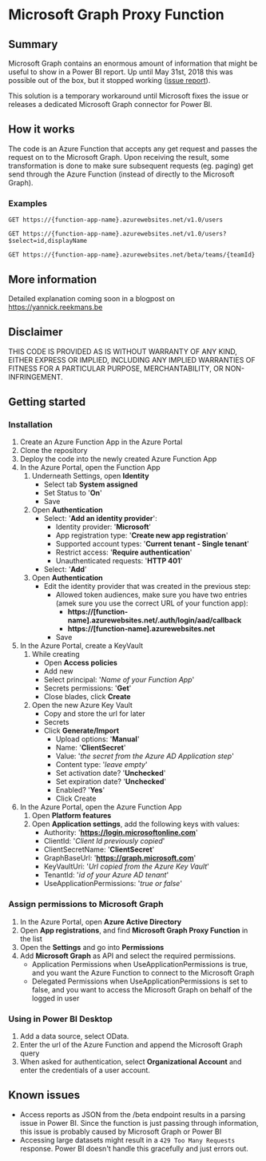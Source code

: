 # Microsoft Graph Proxy Function
## Summary
Microsoft Graph contains an enormous amount of information that might be useful to show in a Power BI report. Up until May 31st, 2018 this was possible out of the box, but it stopped working ([issue report](https://community.powerbi.com/t5/Issues/Error-getting-OData-from-Microsoft-Graph-Access-to-the-resource/idi-p/430087)).

This solution is a temporary workaround until Microsoft fixes the issue or releases a dedicated Microsoft Graph connector for Power BI.

## How it works
The code is an Azure Function that accepts any get request and passes the request on to the Microsoft Graph. Upon receiving the result, some transformation is done to make sure subsequent requests (eg. paging) get send through the Azure Function (instead of directly to the Microsoft Graph).

### Examples
```
GET https://{function-app-name}.azurewebsites.net/v1.0/users
```
```
GET https://{function-app-name}.azurewebsites.net/v1.0/users?$select=id,displayName
```
```
GET https://{function-app-name}.azurewebsites.net/beta/teams/{teamId}
```

## More information
Detailed explanation coming soon in a blogpost on https://yannick.reekmans.be

## Disclaimer
THIS CODE IS PROVIDED AS IS WITHOUT WARRANTY OF ANY KIND, EITHER EXPRESS OR IMPLIED, INCLUDING ANY IMPLIED WARRANTIES OF FITNESS FOR A PARTICULAR PURPOSE, MERCHANTABILITY, OR NON-INFRINGEMENT.

## Getting started
### Installation
1. Create an Azure Function App in the Azure Portal
2. Clone the repository
3. Deploy the code into the newly created Azure Function App
4. In the Azure Portal, open the Function App  
    1. Underneath Settings, open __Identity__
        * Select tab __System assigned__
        * Set Status to '__On__'
        * Save
    3. Open __Authentication__
        * Select: '__Add an identity provider__':
            * Identity provider: '__Microsoft__'
            * App registration type: '__Create new app registration__'
            * Supported account types: '__Current tenant - Single tenant__'
            * Restrict access: '__Require authentication__'
            * Unauthenticated requests: '__HTTP 401__'
        * Select: '__Add__'
    4. Open __Authentication__
        * Edit the identity provider that was created in the previous step:
            * Allowed token audiences, make sure you have two entries (amek sure you use the correct URL of your function app):
                * __https://[function-name].azurewebsites.net/.auth/login/aad/callback__
                * __https://[function-name].azurewebsites.net__
            * Save  
5. In the Azure Portal, create a KeyVault
    1. While creating
        * Open __Access policies__
        * Add new
        * Select principal: '*Name of your Function App*'
        * Secrets permissions: '__Get__'
        * Close blades, click __Create__
    2. Open the new Azure Key Vault
        * Copy and store the url for later
        * Secrets
        * Click __Generate/Import__
            * Upload options: '__Manual__'
            * Name: '__ClientSecret__'
            * Value: '*the secret from the Azure AD Application step*'
            * Content type: '*leave empty*'
            * Set activation date? '__Unchecked__'
            * Set expiration date? '__Unchecked__'
            * Enabled? '__Yes__'
            * Click Create
6. In the Azure Portal, open the Azure Function App
    1. Open __Platform features__
    2. Open __Application settings__, add the following keys with values:
        * Authority: '__https://login.microsoftonline.com__'
        * ClientId: '*Client Id previously copied*'
        * ClientSecretName: '__ClientSecret__'  
        * GraphBaseUrl: '__https://graph.microsoft.com__'
        * KeyVaultUri: '*Url copied from the Azure Key Vault*'
        * TenantId: '*id of your Azure AD tenant*'
        * UseApplicationPermissions: '*true or false*'

### Assign permissions to Microsoft Graph
1. In the Azure Portal, open __Azure Active Directory__
2. Open __App registrations__, and find __Microsoft Graph Proxy Function__ in the list
3. Open the __Settings__ and go into __Permissions__
4. Add __Microsoft Graph__ as API and select the required permissions.
    * Application Permissions when UseApplicationPermissions is true, and you want the Azure Function to connect to the Microsoft Graph
    * Delegated Permissions when UseApplicationPermissions is set to false, and you want to access the Microsoft Graph on behalf of the logged in user

### Using in Power BI Desktop
1. Add a data source, select OData.
2. Enter the url of the Azure Function and append the Microsoft Graph query
3. When asked for authentication, select __Organizational Account__ and enter the credentials of a user account.

## Known issues
* Access reports as JSON from the /beta endpoint results in a parsing issue in Power BI. Since the function is just passing through information, this issue is probably caused by Microsoft Graph or Power BI
* Accessing large datasets might result in a `429 Too Many Requests` response. Power BI doesn't handle this gracefully and just errors out.
